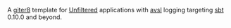 A [giter8][g8] template for [Unfiltered][unfiltered] applications with [avsl][avsl] logging targeting [sbt][sbt] 0.10.0 and beyond.

[g8]: http://github.com/n8han/giter8#readme
[unfiltered]: http://unfiltered.databinder.net/Unfiltered.html
[avsl]: http://bmc.github.com/avsl/
[sbt]: http://github.com/harrah/xsbt/wiki
